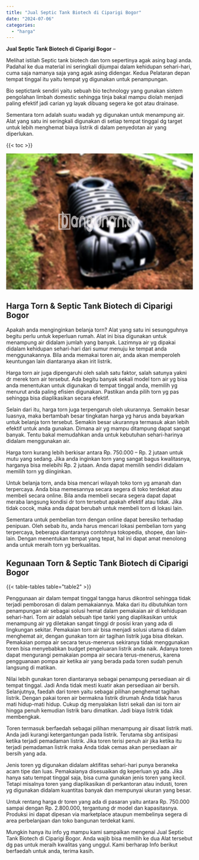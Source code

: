```yaml
---
title: "Jual Septic Tank Biotech di Ciparigi Bogor"
date: "2024-07-06"
categories: 
  - "harga"
---
```


**Jual Septic Tank Biotech di Ciparigi Bogor** –

Melihat istilah Septic tank biotech dan torn sepertinya agak asing bagi anda. Padahal ke dua material ini seringkali dijumpai dalam kehidupan sehari-hari, cuma saja namanya saja yang agak asing didengar. Kedua Pelataran depan tempat tinggal itu yaitu tempat yg digunakan untuk penampungan.

Bio septictank sendiri yaitu sebuah bio technology yang gunakan sistem pengolahan limbah domestic sehingga tinja bakal mampu diolah menjadi paling efektif jadi carian yg layak dibuang segera ke got atau drainase.

Sementara torn adalah suatu wadah yg digunakan untuk menampung air. Alat yang satu ini seringkali digunakan di setiap tempat tinggal dg target untuk lebih menghemat biaya listrik di dalam penyedotan air yang diperlukan.

{{< toc >}}

![Jual Septic Tank Biotech di Ciparigi Bogor](/images/jual-bio-septictank-28.png)

## Harga Torn & Septic Tank Biotech di Ciparigi Bogor

Apakah anda menginginkan belanja torn? Alat yang satu ini sesungguhnya begitu perlu untuk keperluan rumah. Alat ini bisa digunakan untuk menampung air didalam jumlah yang banyak. Lazimnya air yg dipakai didalam kehidupan sehari-hari dari sumur menuju ke tempat anda menggunakannya. Bila anda memakai toren air, anda akan memperoleh keuntungan lain diantaranya akan irit listrik.

Harga torn air juga dipengaruhi oleh salah satu faktor, salah satunya yakni dr merek torn air tersebut. Ada begitu banyak sekali model torn air yg bisa anda menentukan untuk digunakan di tempat tinggal anda, memilih yg menurut anda paling efisien digunakan. Pastikan anda pilih torn yg pas sehingga bisa diaplikasikan secara efektif.

Selain dari itu, harga torn juga terpengaruh oleh ukurannya. Semakin besar luasnya, maka bertambah besar tingkatan harga yg harus anda bayarkan untuk belanja torn tersebut. Semakin besar ukurannya termasuk akan lebih efektif untuk anda gunakan. Dimana air yg mampu ditampung dapat sangat banyak. Tentu bakal memudahkan anda untuk kebutuhan sehari-harinya didalam menggunakan air.

Harga torn kurang lebih berkisar antara Rp. 750.000 – Rp. 2 jutaan untuk mutu yang sedang. Jika anda inginkan torn yang sangat bagus kwalitasnya, harganya bisa melebihi Rp. 2 jutaan. Anda dapat memilih sendiri didalam memilih torn yg diinginkan.

Untuk belanja torn, anda bisa mencari wilayah toko torn yg amanah dan terpercaya. Anda bisa memesannya secara segera di toko terdekat atau membeli secara online. Bila anda membeli secara segera dapat dapat meraba langsung kondisi dr torn tersebut apakah efektif atau tidak. Jika tidak cocok, maka anda dapat berubah untuk membeli torn di lokasi lain.

Sementara untuk pembelian torn dengan online dapat beresiko terhadap penipuan. Oleh sebab itu, anda harus mencari lokasi pembelian torn yang terpercaya, beberapa diantaranya contohnya tokopedia, shopee, dan lain-lain. Dengan menentukan tempat yang tepat, hal ini dapat amat menolong anda untuk meraih torn yg berkualitas.

## Kegunaan Torn & Septic Tank Biotech di Ciparigi Bogor

{{< table-tables table="table2" >}}

Penggunaan air dalam tempat tinggal tangga harus dikontrol sehingga tidak terjadi pemborosan di dalam pemakaiannya. Maka dari itu dibutuhkan torn penampungan air sebagai solusi hemat dalam pemakaian air di kehidupan sehari-hari. Torn air adalah sebuah tipe tanki yang diaplikasikan untuk menampung air yg diletakan sangat tinggi dr posisi kran yang ada di lingkungan sekitar. Pemakaian torn air bisa menjadi solusi utama di dalam menghemat air, dengan gunakan torn air tagihan listrik juga bisa ditekan. Pemakaian pompa air secara terus-menerus sekiranya tidak menggunakan toren bisa menyebabkan budget pengeluaran listrik anda naik. Adanya toren dapat mengurangi pemakaian pompa air secara terus-menerus, karena pengguanaan pompa air ketika air yang berada pada toren sudah penuh langsung di matikan.

Nilai lebih gunakan toren diantaranya sebagai penampung persediaan air di tempat tinggal. Jadi Anda tidak mesti kuatir akan persediaan air bersih. Selanjutnya, faedah dari toren yaitu sebagai pilihan penghemat tagihan listrik. Dengan pakai toren air bermakna listrik dirumah Anda tidak harus mati hidup-mati hidup. Cukup dg menyalakan listri sekali dan isi torn air hingga penuh kemudian listrik baru dimatikan. Jadi biaya listrik tidak membengkak.

Toren termasuk berfaedah sebagai pilihan menampung air disaat listrik mati. Anda jadi kurangi ketergantungan pada listrik. Terutama sbg antisipasi ketika terjadi pemadaman listrik. Jika toren terisi penuh air jika ketika itu terjadi pemadaman listrik maka Anda tidak cemas akan persediaan air bersih yang ada.

Jenis toren yg digunakan didalam aktifitas sehari-hari punya beraneka acam tipe dan luas. Pemakaianya disesuaikan dg keperluan yg ada. Jika hanya satu tempat tinggal saja, bisa cuma gunakan jenis toren yang kecil. Tetapi misalnya toren yang diaplikasikan di perkantoran atau industi, toren yg digunakan didalam kuantitas banyak dan mempunyai ukuran yang besar.

Untuk rentang harga dr toren yang ada di pasaran yaitu antara Rp. 750.000 sampai dengan Rp. 2.800.000, tergantung dr model dan kapasitasnya. Produksi ini dapat dipesan via marketplace ataupun membelinya segera di area perbelanjaan dan toko bangunan terdekat kami.

Mungkin hanya itu info yg mampu kami sampaikan mengenai Jual Septic Tank Biotech di Ciparigi Bogor. Anda wajib bisa memilih ke dua Alat tersebut dg pas untuk meraih kwalitas yang unggul. Kami berharap Info berikut berfaedah untuk anda, terima kasih.

